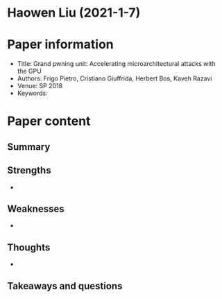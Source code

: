 # Haowen Liu (2021-1-7)

# Paper information

- Title: Grand pwning unit: Accelerating microarchitectural attacks with the GPU
- Authors: Frigo Pietro, Cristiano Giuffrida, Herbert Bos, Kaveh Razavi
- Venue: SP 2018
- Keywords: 

# Paper content

## Summary




## Strengths

- 

## Weaknesses

- 

## Thoughts
- 

## Takeaways and questions

